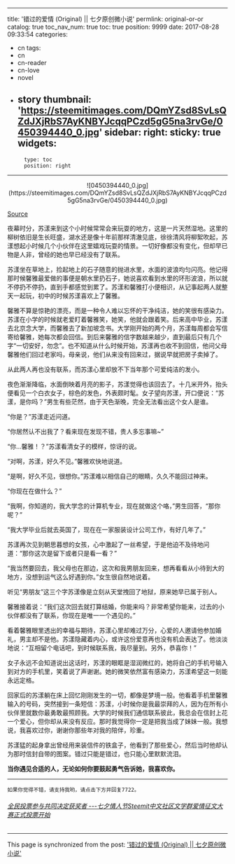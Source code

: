 
---
title: '错过的爱情 (Original) || 七夕原创微小说'
permlink: original-or-or
catalog: true
toc_nav_num: true
toc: true
position: 9999
date: 2017-08-28 09:33:54
categories:
- cn
tags:
- cn
- cn-reader
- cn-love
- novel
- story
thumbnail: 'https://steemitimages.com/DQmYZsd8SvLsQZdJXjRbS7AyKNBYJcqqPCzd5gG5na3rvGe/0450394440_0.jpg'
sidebar:
    right:
        sticky: true
widgets:
    -
        type: toc
        position: right
---


<center>![0450394440_0.jpg](https://steemitimages.com/DQmYZsd8SvLsQZdJXjRbS7AyKNBYJcqqPCzd5gG5na3rvGe/0450394440_0.jpg)</center>

<a href="http://pic.sogou.com/d?query=%E4%BC%A4%E6%84%9F%E7%88%B1%E6%83%85%E5%9B%BE%E7%89%87&amp;ie=utf8&amp;page=1&amp;did=2&amp;st=255&amp;mode=255&amp;phu=http%3A%2F%2Fwww.szhuazhe.com%2Fuploads%2Fallimg%2F141007%2F0450394440_0.jpg&amp;p=40230500#did1">Source</a>


夜幕时分，苏漾来到这个小时候常常会来玩耍的地方，这是一片天然湿地。这里的柳树依旧是生长旺盛，湖水还是像十年前那样清澈见底，徐徐清风将柳絮吹起，苏漾想起小时候几个小伙伴在这里嬉戏玩耍的情景。一切好像都没有变化，但却早已物是人非，曾经的她也早已经没有了联系。

苏漾坐在草地上，捡起地上的石子随意的抛进水里，水面的波浪均匀闪亮。他记得那时候馨雅最爱做的事便是朝水里扔石子，她说喜欢看到水里的环形波浪，所以就不停扔不停扔，直到手都感觉到累了。苏漾和馨雅打小便相识，从记事起两人就整天一起玩，初中的时候苏漾喜欢上了馨雅。

馨雅不算是惊艳的漂亮，而是一种令人难以忘怀的干净纯洁，她的笑很有感染力。苏漾在小学的时候就老爱盯着馨雅笑，她笑，他就会跟着笑。后来高中毕业，苏漾去北京念大学，而馨雅去了新加坡念书。大学刚开始的两个月，苏漾每周都会写信寄给馨雅，她每次都会回信。到后来馨雅的信字数越来越少，直到最后只有几个字“一切安好，勿念”。也不知道从什么时候开始，苏漾再也收不到回信，他问父母馨雅他们回过老家吗，母亲说，他们从来没有回来过，据说早就把房子卖掉了。

从此两人再也没有联系，而苏漾心里却放不下当年那个可爱纯洁的发小。

夜色渐渐降临，水面倒映着月亮的影子，苏漾觉得也该回去了。十几米开外，抬头便看见一个白衣女子，棕色的发色，外表颇时髦。女子望向苏漾，开口便说：“苏漾，是你吗？”男生有些茫然，由于天色渐晚，完全无法看出这个女人是谁。

“你是？”苏漾走近问道。

“你居然认不出我了？看来现在发现不错，贵人多忘事嘛~”

“你…馨雅！？”苏漾看清女子的模样，惊讶的说。

“对啊，苏漾，好久不见。”馨雅欢快地说道。

“是啊，好久不见，很想你。”苏漾难以相信自己的眼睛，久久不能回过神来。

“你现在在做什么？”

“我啊，你知道的，我大学念的计算机专业，现在就做这个咯，”男生回答，“那你呢？”

“我大学毕业后就去英国了，现在在一家服装设计公司工作，有好几年了。”

苏漾再次见到朝思暮想的女孩，心中激起了一丝希望，于是他迫不及待地问道：“那你这次是留下或者只是看一看？”

“我当然要回去，我父母也在那边，这次和我男朋友回来，想再看看从小待到大的地方，没想到运气这么好遇到你。”女生很自然地说着。

听见“男朋友”这三个字苏漾像是立刻从天堂拽回了地狱，原来她早已属于别人。

馨雅接着说：“我们这次回去就打算结婚，你能来吗？非常希望你能来，过去的小伙伴都没有了联系，你现在是唯一一个遇见的。”

看着馨雅眼里透出的幸福与期待，苏漾心里却难过万分，心爱的人邀请他参加婚礼，男主却不是他。苏漾隐藏着内心，或许这份爱意再也没有机会表达了。他淡淡地说：“互相留个电话吧，到时候联系我，我尽量到。另外，恭喜你！”

女子永远不会知道说出这话时，苏漾的眼眶是湿润微红的，她将自己的手机号输入到对方的手机里，笑着说了声谢谢。她的微笑依然富有感染力，苏漾希望这一刻能永远定格。

回家后的苏漾躺在床上回忆刚刚发生的一切，都像是梦境一般。他看着手机里馨雅输入的号码，突然接到一条短信：苏漾，小时候你是我最崇拜的人，因为在所有小伙伴里就数你最勇敢最照顾我。大学的时候我们通信联系彼此，我总会在信封上花一个爱心，但你却从来没有反应。那时我觉得你一定是把我当成了妹妹一般。我想说，我喜欢过你，谢谢你那些年对我的陪伴，珍重。

苏漾猛的起身拿出曾经用来装信件的铁盒子，他看到了那些爱心，然后当时他却认为那时信封自带的图案。错过只能是错过，也只能心里默默流泪。


<b>当你遇见合适的人，无论如何你要鼓起勇气告诉她，我喜欢你。</b>
****
<code>如果你觉得不错，请支持我哟，请点击下方并回复7722。 </code>

###### <a href="https://steemit.com/cn/@rivalhw/5jdadw-steemit">全民投票参与共同决定获奖者 ---七夕情人节Steemit中文社区文学群爱情征文大赛正式投票开始</a>

- - -

This page is synchronized from the post: ['错过的爱情 (Original) || 七夕原创微小说'](https://steemit.com/@mrspointm/original-or-or)
